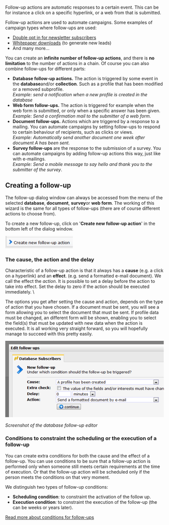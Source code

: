 Follow-up actions are automatic responses to a certain event. This can
be for instance a click on a specific hyperlink, or a web from that is
submitted.

 Follow-up actions are used to automate campaigns. Some examples of
campaign types where follow-ups are used:

-   [Double opt in for newsletter
    subscribers](./create-a-double-optin-for-new-subscribers)
-   [Whitepaper
    downloads](./how-to-make-a-white-paper-marketing-campaign)
    (to generate new leads)
-   And many more...

You can create an **infinite number of follow-up actions**, and there is
**no limitation** to the number of actions in a chain. Of course you can
also combine follow-ups for different parts:

-   **Database follow-up actions.** The action is triggered by some
    event in the **database**and/or **collection**. Such as a profile
    that has been modified or a removed subprofile. \
     *Example: send a notification when a new profile is created in the
    database*
-   **Web form follow-ups.** The action is triggered for example when
    the web form is submitted, or only when a specific answer has been
    given. \
    *Example: Send a confirmation mail to the submitter of a web form.*
-   **Document follow-ups.** Actions which are triggered by a response
    to a mailing. You can automate campaigns by setting follow-ups to
    respond to certain behaviour of recipients, such as clicks or
    views.\
     *Example: Automatically send another document one week after
    document A has been sent.*
-   **Survey follow-ups** are the response to the submission of a
    survey. You can automate campaigns by adding follow-up actions this
    way, just like with e-mailings.\
    *Example: Send a mobile message to say hello and thank you to the
    submitter of the survey*.

Creating a follow-up
--------------------

The follow-up dialog window can always be accessed from the menu of the
selected **database**, **document**, **survey**or **web form**. The
working of this wizard is the same for all types of follow-ups (there
are of course different actions to choose from).

To create a new follow-up, click on '**Create new follow-up action**' in
the bottom left of the dialog window.

![New follow up action](images/newfollowup.png)

### The cause, the action and the delay

Characteristic of a follow-up action is that it always has a **cause**
(e.g. a click on a hyperlink) and an **effect**. (e.g. send a formatted
e-mail document). We call the effect the *action*. It is possible to set
a delay before the action to take into effect. Set the delay to zero if
the action should be executed immediately. \

The options you get after setting the cause and action, depends on the
type of action that you have chosen. If a document must be sent, you
will see a form allowing you to select the document that must be sent.
If profile data must be changed, an different form will be shown,
enabling you to select the field(s) that must be updated with new data
when the action is executed. It is all working very straight forward, so
you will hopefully manage to succeed with this pretty easily.

![The database follow up editor](images/databasefollowup.png)

*Screenshot of the database follow-up editor*

### Conditions to constraint the scheduling or the execution of a follow-up

You can create extra conditions for both the cause and the effect of a
follow-up. You can use conditions to be sure that a follow-up action is
performed only when someone still meets certain requirements at the time
of execution. Or that the follow-up action will be scheduled only if the
person meets the conditions on that very moment.

We distinguish two types of follow-up conditions:

-   **Scheduling condition**: to constraint the activation of the follow
    up.
-   **Execution condition**: to constraint the execution of the
    follow-up (the can be weeks or years later).

[Read more about conditions for
follow-ups](./conditions-for-follow-ups)
